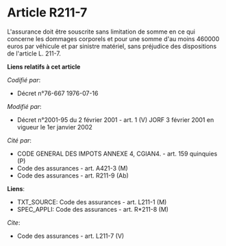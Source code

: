 # Article R211-7

L'assurance doit être souscrite sans limitation de somme en ce qui concerne les dommages corporels et pour une somme d'au
moins 460000 euros par véhicule et par sinistre matériel, sans préjudice des dispositions de l'article L. 211-7.

**Liens relatifs à cet article**

_Codifié par_:

  - Décret n°76-667 1976-07-16

_Modifié par_:

  - Décret n°2001-95 du 2 février 2001 - art. 1 (V) JORF 3 février 2001 en vigueur le 1er janvier 2002

_Cité par_:

  - CODE GENERAL DES IMPOTS ANNEXE 4, CGIAN4. - art. 159 quinquies (P)
  - Code des assurances - art. A421-3 (M)
  - Code des assurances - art. R211-9 (Ab)

**Liens**:

  - TXT_SOURCE: Code des assurances - art. L211-1 (M)
  - SPEC_APPLI: Code des assurances - art. R*211-8 (M)

_Cite_:

  - Code des assurances - art. L211-7 (V)
